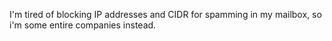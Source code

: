 I'm tired of blocking IP addresses and CIDR for spamming in my mailbox, so i'm some entire companies instead.
